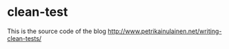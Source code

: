 # clean-test
This is the source code of the blog http://www.petrikainulainen.net/writing-clean-tests/

